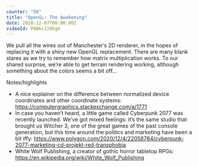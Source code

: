 ```yaml
---
counter: "56"
title: "OpenGL: The Awakening"
date: 2020-12-07T00:00:00Z
videoId: PAWkc124bgU
---
```

We pull all the wires out of Manchester’s 2D renderer, in the hopes of replacing it with a shiny new OpenGL replacement. There are many blank stares as we try to remember how matrix multiplication works. To our shared surprise, we’re able to get terrain rendering working, although something about the colors seems a bit off…

Notes/highlights

- A nice explainer on the difference between normalized device coordinates and other coordinate systems: https://computergraphics.stackexchange.com/a/1771
- In case you haven’t heard, a little game called Cyberpunk 2077 was recently launched. We’ve got mixed feelings: it’s the same studio that brought us Witcher 3, one of the great games of the past console generation, but this time around the politics and marketing have been a bit iffy: https://www.polygon.com/2020/12/4/22058784/cyberpunk-2077-marketing-cd-projekt-red-transphobia
- White Wolf Publishing, a creator of gothic horror tabletop RPGs: https://en.wikipedia.org/wiki/White_Wolf_Publishing
